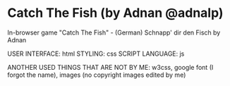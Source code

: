 # Catch The Fish (by Adnan @adnalp)
In-browser game "Catch The Fish" - (German) Schnapp' dir den Fisch by Adnan

USER INTERFACE: html
STYLING: css
SCRIPT LANGUAGE: js

ANOTHER USED THINGS THAT ARE NOT BY ME: w3css, google font (I forgot the name), images (no copyright images edited by me)
